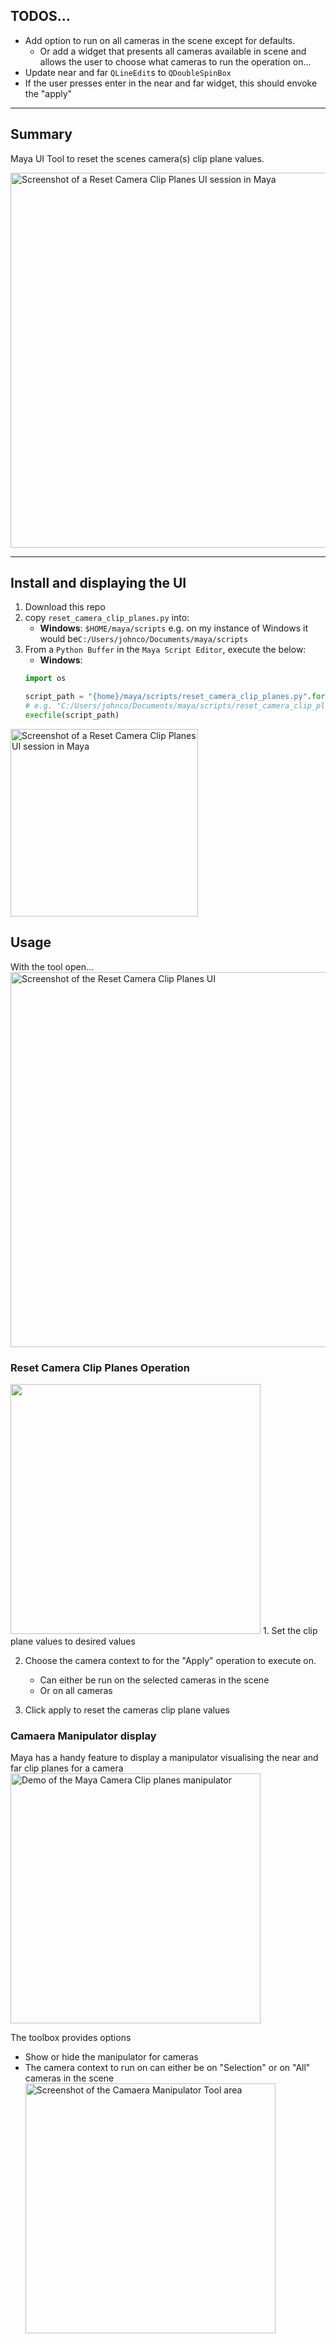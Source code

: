 ## TODOS...
 - Add option to run on all cameras in the scene except for defaults. 
   - Or add a widget that presents all cameras available in scene and allows the user to choose what cameras to run the operation on...
 - Update near and far `QLineEdit`s to `QDoubleSpinBox`
 - If the user presses enter in the near and far widget, this should envoke the "apply"

---

## Summary

Maya UI Tool to reset the scenes camera(s) clip plane values.

<img alt="Screenshot of a Reset Camera Clip Planes UI session in Maya" 
src="https://user-images.githubusercontent.com/7044060/94517952-fd688480-01f6-11eb-8e4c-df40fc3dfdf2.gif" width="600" />

---

## Install and displaying the UI

1. Download this repo
2. copy `reset_camera_clip_planes.py` into:
   - **Windows**: `$HOME/maya/scripts`
     e.g. on my instance of Windows it would be`C:/Users/johnco/Documents/maya/scripts`
3. From a `Python Buffer` in the `Maya Script Editor`, execute the below:
   - **Windows**:
   ```python
   import os

   script_path = "{home}/maya/scripts/reset_camera_clip_planes.py".format(home=os.path.expandvars("$HOME"))
   # e.g. "C:/Users/johnco/Documents/maya/scripts/reset_camera_clip_planes.py"
   execfile(script_path)
   ```
<img alt="Screenshot of a Reset Camera Clip Planes UI session in Maya" 
src="https://user-images.githubusercontent.com/7044060/94467554-21917a80-0191-11eb-91fb-a411ea3af11c.png" width="300" />

## Usage

With the tool open...<br>
<img alt="Screenshot of the Reset Camera Clip Planes UI" 
src="https://user-images.githubusercontent.com/7044060/94468728-e728dd00-0192-11eb-90ff-a15252458ff7.png" width="600" />

### Reset Camera Clip Planes Operation

<img src="https://user-images.githubusercontent.com/7044060/94506792-347d6c80-01dc-11eb-84c1-e6de53ea92eb.png" width="400" />
1. Set the clip plane values to desired values

2. Choose the camera context to for the "Apply" operation to execute on.
   - Can either be run on the selected cameras in the scene
   - Or on all cameras

3. Click apply to reset the cameras clip plane values

### Camaera Manipulator display
Maya has a handy feature to display a manipulator visualising the near and far clip planes for a camera
<img alt="Demo of the Maya Camera Clip planes manipulator"
src="https://user-images.githubusercontent.com/7044060/94506216-dac87280-01da-11eb-924b-afe84564aa15.gif" width="400" />


The toolbox provides options
- Show or hide the manipulator for cameras
- The camera context to run on can either be on "Selection" or on "All" cameras in the scene
<img alt="Screenshot of the Camaera Manipulator Tool area"
src="https://user-images.githubusercontent.com/7044060/94506700-0566fb00-01dc-11eb-886d-ff53a3feaeac.png" width="400"/>

